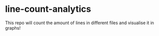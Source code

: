 # line-count-analytics
This repo will count the amount of lines in different files and visualise it in graphs!
